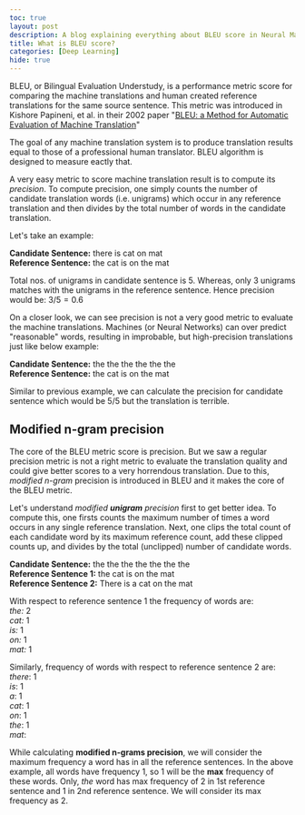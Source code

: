 ```yaml
---
toc: true
layout: post
description: A blog explaining everything about BLEU score in Neural Machine Translation
title: What is BLEU score?
categories: [Deep Learning]
hide: true
---
```


BLEU, or Bilingual Evaluation Understudy, is a performance metric score for comparing the machine translations and human created reference translations for the same source sentence. This metric was introduced in Kishore Papineni, et al. in their 2002 paper "[BLEU: a Method for Automatic Evaluation of Machine Translation](!https://aclanthology.org/P02-1040.pdf)"

The goal of any machine translation system is to produce translation results equal to those of a professional human translator. BLEU algorithm is designed to measure eactly that.

A very easy metric to score machine translation result is to compute its *precision*. To compute precision, one simply counts the number of candidate translation words (i.e. unigrams) which occur in any reference translation and then divides by the total number of words in the candidate translation.

Let's take an example:

**Candidate Sentence:** there is cat on mat <br>
**Reference Sentence:** the cat is on the mat

Total nos. of unigrams in candidate sentence is $5$. Whereas, only 3 unigrams matches with the unigrams in the reference sentence. Hence precision would be: $3/5 = 0.6$

On a closer look, we can see precision is not a very good metric to evaluate the machine translations. Machines (or Neural Networks) can over predict "reasonable" words, resulting in improbable, but high-precision translations just like below example:

**Candidate Sentence:** the the the the the the<br>
**Reference Sentence:** the cat is on the mat

Similar to previous example, we can calculate the precision for candidate sentence which would be $5/5$ but the translation is terrible.

## Modified n-gram precision
The core of the BLEU metric score is precision. But we saw a regular precision metric is not a right metric to evaluate the translation quality and could give better scores to a very horrendous translation. Due to this, *modified n-gram* precision is introduced in BLEU and it makes the core of the BLEU metric.

Let's understand *modified **unigram** precision* first to get better idea. To compute this, one firsts counts the maximum number of times a word occurs in any single reference translation. Next, one clips the total count of each candidate word by its maximum reference count, add these clipped counts up, and divides by the total (unclipped) number of candidate words.

**Candidate Sentence:** the the the the the the the<br>
**Reference Sentence 1:** the cat is on the mat<br>
**Reference Sentence 2:** There is a cat on the mat<br>

With respect to reference sentence 1 the frequency of words are:<br>
*the:* 2<br>
*cat:* 1<br>
*is:* 1<br>
*on:* 1<br>
*mat:* 1<br>

Similarly, frequency of words with respect to reference sentence 2 are:<br>
*there*: 1<br>
*is*: 1<br>
*a*: 1<br>
*cat*: 1<br>
*on*: 1<br>
*the*: 1<br>
*mat*:<br>

While calculating **modified n-grams precision**, we will consider the maximum frequency a word has in all the reference sentences. In the above example, all words have frequency $1$, so $1$ will be the **max** frequency of these words. Only, *the* word has max frequency of $2$ in 1st reference sentence and 1 in 2nd reference sentence. We will consider its max frequency as $2$.

